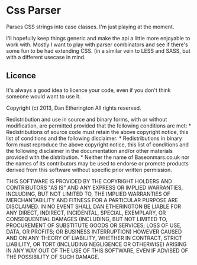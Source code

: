 Css Parser
==========

Parses CSS strings into case classes. I'm just playing at the moment.

I'll hopefully keep things generic and make the api a little more enjoyable
to work with. Mostly I want to play with parser combinators and see if there's
some fun to be had extending CSS. (in a similar vein to LESS and SASS, but with
a different usecase in mind.

Licence
-------

It's always a good idea to licence your code, even if you don't think someone would want
to use it. 

Copyright (c) 2013, Dan Etherington
All rights reserved.

Redistribution and use in source and binary forms, with or without
modification, are permitted provided that the following conditions are met:
    * Redistributions of source code must retain the above copyright
      notice, this list of conditions and the following disclaimer.
    * Redistributions in binary form must reproduce the above copyright
      notice, this list of conditions and the following disclaimer in the
      documentation and/or other materials provided with the distribution.
    * Neither the name of Baseonmars.co.uk nor the
      names of its contributors may be used to endorse or promote products
      derived from this software without specific prior written permission.

THIS SOFTWARE IS PROVIDED BY THE COPYRIGHT HOLDERS AND CONTRIBUTORS "AS IS" AND
ANY EXPRESS OR IMPLIED WARRANTIES, INCLUDING, BUT NOT LIMITED TO, THE IMPLIED
WARRANTIES OF MERCHANTABILITY AND FITNESS FOR A PARTICULAR PURPOSE ARE
DISCLAIMED. IN NO EVENT SHALL DAN ETHERINGTON BE LIABLE FOR ANY
DIRECT, INDIRECT, INCIDENTAL, SPECIAL, EXEMPLARY, OR CONSEQUENTIAL DAMAGES
(INCLUDING, BUT NOT LIMITED TO, PROCUREMENT OF SUBSTITUTE GOODS OR SERVICES;
LOSS OF USE, DATA, OR PROFITS; OR BUSINESS INTERRUPTION) HOWEVER CAUSED AND
ON ANY THEORY OF LIABILITY, WHETHER IN CONTRACT, STRICT LIABILITY, OR TORT
(INCLUDING NEGLIGENCE OR OTHERWISE) ARISING IN ANY WAY OUT OF THE USE OF THIS
SOFTWARE, EVEN IF ADVISED OF THE POSSIBILITY OF SUCH DAMAGE.

